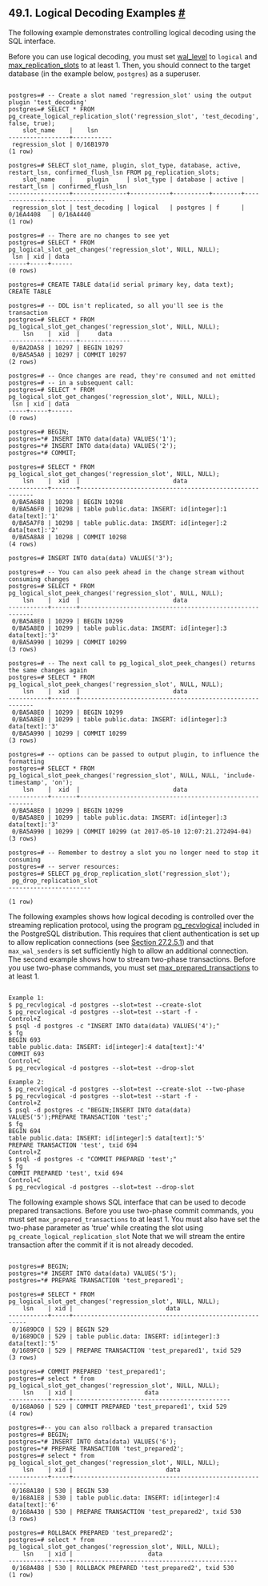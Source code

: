 ## 49.1. Logical Decoding Examples [#](#LOGICALDECODING-EXAMPLE)

The following example demonstrates controlling logical decoding using the SQL interface.

Before you can use logical decoding, you must set [wal\_level](runtime-config-wal#GUC-WAL-LEVEL) to `logical` and [max\_replication\_slots](runtime-config-replication#GUC-MAX-REPLICATION-SLOTS) to at least 1. Then, you should connect to the target database (in the example below, `postgres`) as a superuser.

```

postgres=# -- Create a slot named 'regression_slot' using the output plugin 'test_decoding'
postgres=# SELECT * FROM pg_create_logical_replication_slot('regression_slot', 'test_decoding', false, true);
    slot_name    |    lsn
-----------------+-----------
 regression_slot | 0/16B1970
(1 row)

postgres=# SELECT slot_name, plugin, slot_type, database, active, restart_lsn, confirmed_flush_lsn FROM pg_replication_slots;
    slot_name    |    plugin     | slot_type | database | active | restart_lsn | confirmed_flush_lsn
-----------------+---------------+-----------+----------+--------+-------------+-----------------
 regression_slot | test_decoding | logical   | postgres | f      | 0/16A4408   | 0/16A4440
(1 row)

postgres=# -- There are no changes to see yet
postgres=# SELECT * FROM pg_logical_slot_get_changes('regression_slot', NULL, NULL);
 lsn | xid | data
-----+-----+------
(0 rows)

postgres=# CREATE TABLE data(id serial primary key, data text);
CREATE TABLE

postgres=# -- DDL isn't replicated, so all you'll see is the transaction
postgres=# SELECT * FROM pg_logical_slot_get_changes('regression_slot', NULL, NULL);
    lsn    |  xid  |     data
-----------+-------+--------------
 0/BA2DA58 | 10297 | BEGIN 10297
 0/BA5A5A0 | 10297 | COMMIT 10297
(2 rows)

postgres=# -- Once changes are read, they're consumed and not emitted
postgres=# -- in a subsequent call:
postgres=# SELECT * FROM pg_logical_slot_get_changes('regression_slot', NULL, NULL);
 lsn | xid | data
-----+-----+------
(0 rows)

postgres=# BEGIN;
postgres=*# INSERT INTO data(data) VALUES('1');
postgres=*# INSERT INTO data(data) VALUES('2');
postgres=*# COMMIT;

postgres=# SELECT * FROM pg_logical_slot_get_changes('regression_slot', NULL, NULL);
    lsn    |  xid  |                          data
-----------+-------+---------------------------------------------------------
 0/BA5A688 | 10298 | BEGIN 10298
 0/BA5A6F0 | 10298 | table public.data: INSERT: id[integer]:1 data[text]:'1'
 0/BA5A7F8 | 10298 | table public.data: INSERT: id[integer]:2 data[text]:'2'
 0/BA5A8A8 | 10298 | COMMIT 10298
(4 rows)

postgres=# INSERT INTO data(data) VALUES('3');

postgres=# -- You can also peek ahead in the change stream without consuming changes
postgres=# SELECT * FROM pg_logical_slot_peek_changes('regression_slot', NULL, NULL);
    lsn    |  xid  |                          data
-----------+-------+---------------------------------------------------------
 0/BA5A8E0 | 10299 | BEGIN 10299
 0/BA5A8E0 | 10299 | table public.data: INSERT: id[integer]:3 data[text]:'3'
 0/BA5A990 | 10299 | COMMIT 10299
(3 rows)

postgres=# -- The next call to pg_logical_slot_peek_changes() returns the same changes again
postgres=# SELECT * FROM pg_logical_slot_peek_changes('regression_slot', NULL, NULL);
    lsn    |  xid  |                          data
-----------+-------+---------------------------------------------------------
 0/BA5A8E0 | 10299 | BEGIN 10299
 0/BA5A8E0 | 10299 | table public.data: INSERT: id[integer]:3 data[text]:'3'
 0/BA5A990 | 10299 | COMMIT 10299
(3 rows)

postgres=# -- options can be passed to output plugin, to influence the formatting
postgres=# SELECT * FROM pg_logical_slot_peek_changes('regression_slot', NULL, NULL, 'include-timestamp', 'on');
    lsn    |  xid  |                          data
-----------+-------+---------------------------------------------------------
 0/BA5A8E0 | 10299 | BEGIN 10299
 0/BA5A8E0 | 10299 | table public.data: INSERT: id[integer]:3 data[text]:'3'
 0/BA5A990 | 10299 | COMMIT 10299 (at 2017-05-10 12:07:21.272494-04)
(3 rows)

postgres=# -- Remember to destroy a slot you no longer need to stop it consuming
postgres=# -- server resources:
postgres=# SELECT pg_drop_replication_slot('regression_slot');
 pg_drop_replication_slot
-----------------------

(1 row)
```

The following examples shows how logical decoding is controlled over the streaming replication protocol, using the program [pg\_recvlogical](app-pgrecvlogical "pg_recvlogical") included in the PostgreSQL distribution. This requires that client authentication is set up to allow replication connections (see [Section 27.2.5.1](warm-standby#STREAMING-REPLICATION-AUTHENTICATION "27.2.5.1. Authentication")) and that `max_wal_senders` is set sufficiently high to allow an additional connection. The second example shows how to stream two-phase transactions. Before you use two-phase commands, you must set [max\_prepared\_transactions](runtime-config-resource#GUC-MAX-PREPARED-TRANSACTIONS) to at least 1.

```

Example 1:
$ pg_recvlogical -d postgres --slot=test --create-slot
$ pg_recvlogical -d postgres --slot=test --start -f -
Control+Z
$ psql -d postgres -c "INSERT INTO data(data) VALUES('4');"
$ fg
BEGIN 693
table public.data: INSERT: id[integer]:4 data[text]:'4'
COMMIT 693
Control+C
$ pg_recvlogical -d postgres --slot=test --drop-slot

Example 2:
$ pg_recvlogical -d postgres --slot=test --create-slot --two-phase
$ pg_recvlogical -d postgres --slot=test --start -f -
Control+Z
$ psql -d postgres -c "BEGIN;INSERT INTO data(data) VALUES('5');PREPARE TRANSACTION 'test';"
$ fg
BEGIN 694
table public.data: INSERT: id[integer]:5 data[text]:'5'
PREPARE TRANSACTION 'test', txid 694
Control+Z
$ psql -d postgres -c "COMMIT PREPARED 'test';"
$ fg
COMMIT PREPARED 'test', txid 694
Control+C
$ pg_recvlogical -d postgres --slot=test --drop-slot
```

The following example shows SQL interface that can be used to decode prepared transactions. Before you use two-phase commit commands, you must set `max_prepared_transactions` to at least 1. You must also have set the two-phase parameter as 'true' while creating the slot using `pg_create_logical_replication_slot` Note that we will stream the entire transaction after the commit if it is not already decoded.

```

postgres=# BEGIN;
postgres=*# INSERT INTO data(data) VALUES('5');
postgres=*# PREPARE TRANSACTION 'test_prepared1';

postgres=# SELECT * FROM pg_logical_slot_get_changes('regression_slot', NULL, NULL);
    lsn    | xid |                          data
-----------+-----+---------------------------------------------------------
 0/1689DC0 | 529 | BEGIN 529
 0/1689DC0 | 529 | table public.data: INSERT: id[integer]:3 data[text]:'5'
 0/1689FC0 | 529 | PREPARE TRANSACTION 'test_prepared1', txid 529
(3 rows)

postgres=# COMMIT PREPARED 'test_prepared1';
postgres=# select * from pg_logical_slot_get_changes('regression_slot', NULL, NULL);
    lsn    | xid |                    data
-----------+-----+--------------------------------------------
 0/168A060 | 529 | COMMIT PREPARED 'test_prepared1', txid 529
(4 row)

postgres=#-- you can also rollback a prepared transaction
postgres=# BEGIN;
postgres=*# INSERT INTO data(data) VALUES('6');
postgres=*# PREPARE TRANSACTION 'test_prepared2';
postgres=# select * from pg_logical_slot_get_changes('regression_slot', NULL, NULL);
    lsn    | xid |                          data
-----------+-----+---------------------------------------------------------
 0/168A180 | 530 | BEGIN 530
 0/168A1E8 | 530 | table public.data: INSERT: id[integer]:4 data[text]:'6'
 0/168A430 | 530 | PREPARE TRANSACTION 'test_prepared2', txid 530
(3 rows)

postgres=# ROLLBACK PREPARED 'test_prepared2';
postgres=# select * from pg_logical_slot_get_changes('regression_slot', NULL, NULL);
    lsn    | xid |                     data
-----------+-----+----------------------------------------------
 0/168A4B8 | 530 | ROLLBACK PREPARED 'test_prepared2', txid 530
(1 row)
```